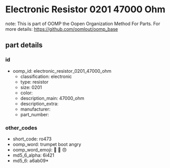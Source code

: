 # Electronic Resistor 0201 47000 Ohm  

note: This is part of OOMP the Oopen Organization Method For Parts. For more details: https://github.com/oomlout/oomp_base

##  part details





### id
* oomp_id: electronic_resistor_0201_47000_ohm
  * classification: electronic
  * type: resistor
  * size: 0201
  * color: 
  * description_main: 47000_ohm
  * description_extra: 
  * manufacturer: 
  * part_number: 

### other_codes
* short_code: ro473
* oomp_word: trumpet boot angry
* oomp_word_emoji: :trumpet: :boot: :angry:
* md5_6_alpha: 6i421
* md5_6: a6ab09* 